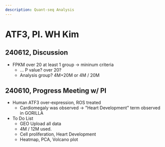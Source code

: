 ```yaml
---
description: Quant-seq Analysis
---
```


# ATF3, PI. WH Kim

## 240612, Discussion

* FPKM over 20 at least 1 group -> mininum criteria
  * ... P value? over 20?
  * Analysis group? 4M+20M or 4M / 20M

## 240610, Progress Meeting w/ PI

* Human ATF3 over-expression, ROS treated
  * Cardiomegaly was observed -> "Heart Development" term observed in GORILLA
* To Do List
  * GEO Upload all data
  * 4M / 12M used.
  * Cell proliferation, Heart Development
  * Heatmap, PCA, Volcano plot

